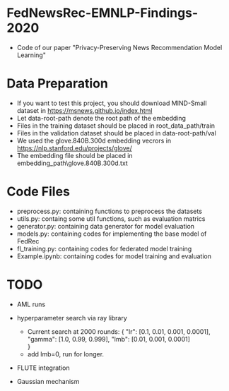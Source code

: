 # FedNewsRec-EMNLP-Findings-2020
- Code of our paper "Privacy-Preserving News Recommendation Model Learning"

# Data Preparation
- If you want to test this project, you should download MIND-Small dataset in https://msnews.github.io/index.html
- Let data-root-path denote the root path of the embedding
- Files in the training dataset should be placed in root\_data\_path/train
- Files in the validation dataset should be placed in data-root-path/val
- We used the glove.840B.300d embedding vecrors in https://nlp.stanford.edu/projects/glove/
- The embedding file should be placed in embedding\_path\glove.840B.300d.txt

# Code Files
- preprocess.py: containing functions to preprocess the datasets
- utils.py: containg some util functions, such as evaluation matrics
- generator.py: containing data generator for model evaluation
- models.py: containing codes for implementing the base model of FedRec
- fl\_training.py: containing codes for federated model training
- Example.ipynb: containing codes for model training and evaluation

# TODO

- AML runs
- hyperparameter search via ray library
    - Current search at 2000 rounds:
    {
    "lr": [0.1, 0.01, 0.001, 0.0001],
    "gamma": [1.0, 0.99, 0.999],
    "lmb": [0.01, 0.001, 0.0001]    
    }
    - add lmb=0, run for longer.
    
- FLUTE integration
- Gaussian mechanism
